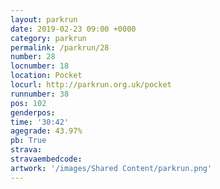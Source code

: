 ```yaml
---
layout: parkrun
date: 2019-02-23 09:00 +0000
category: parkrun
permalink: /parkrun/28
number: 28
locnumber: 18
location: Pocket
locurl: http://parkrun.org.uk/pocket
runnumber: 38
pos: 102
genderpos: 
time: '30:42'
agegrade: 43.97%
pb: True
strava: 
stravaembedcode:
artwork: '/images/Shared Content/parkrun.png'
---
```

